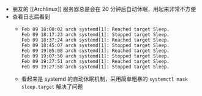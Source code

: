 - 朋友的 [[Archlinux]] 服务器总是会在 20 分钟后自动休眠，用起来非常不方便
- 查看日志后看到
	- ```
	  Feb 09 18:08:02 arch systemd[1]: Reached target Sleep.
	  Feb 09 18:17:23 arch systemd[1]: Stopped target Sleep.
	  Feb 09 18:37:24 arch systemd[1]: Reached target Sleep.
	  Feb 09 18:45:07 arch systemd[1]: Stopped target Sleep.
	  Feb 09 19:05:08 arch systemd[1]: Reached target Sleep.
	  Feb 09 19:07:50 arch systemd[1]: Stopped target Sleep.
	  Feb 09 19:27:51 arch systemd[1]: Reached target Sleep.
	  Feb 09 19:27:58 arch systemd[1]: Stopped target Sleep.
	  ```
	- 看起来是 systemd 的自动休眠机制，采用简单粗暴的 `systemctl mask sleep.target` 解决了问题